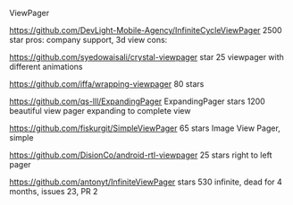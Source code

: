 ViewPager

https://github.com/DevLight-Mobile-Agency/InfiniteCycleViewPager 2500 star
pros: company support, 3d view
cons:

https://github.com/syedowaisali/crystal-viewpager star 25
viewpager with different animations

https://github.com/iffa/wrapping-viewpager 80 stars

https://github.com/qs-lll/ExpandingPager
ExpandingPager stars 1200
beautiful view pager expanding to complete view

https://github.com/fiskurgit/SimpleViewPager 65 stars
Image View Pager, simple

https://github.com/DisionCo/android-rtl-viewpager 25 stars
right to left pager

https://github.com/antonyt/InfiniteViewPager stars 530
infinite, dead for 4 months, issues 23, PR 2